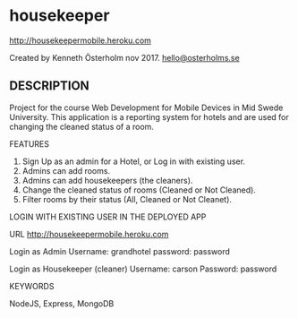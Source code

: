 # housekeeper
http://housekeepermobile.heroku.com

Created by Kenneth Österholm nov 2017.
hello@osterholms.se


<h2>DESCRIPTION</h2>

Project for the course Web Development for Mobile Devices in Mid Swede University.
This application is a reporting system for hotels and are used for changing the cleaned status of a room.


FEATURES
1. Sign Up as an admin for a Hotel, or Log in with existing user.
2. Admins can add rooms.
3. Admins can add housekeepers (the cleaners).
4. Change the cleaned status of rooms (Cleaned or Not Cleaned).
5. Filter rooms by their status (All, Cleaned or Not Cleanet).

LOGIN WITH EXISTING USER IN THE DEPLOYED APP

URL
http://housekeepermobile.heroku.com

Login as Admin
Username: grandhotel
password: password

Login as Housekeeper (cleaner)
Username: carson
Password: password


KEYWORDS

NodeJS, Express, MongoDB
